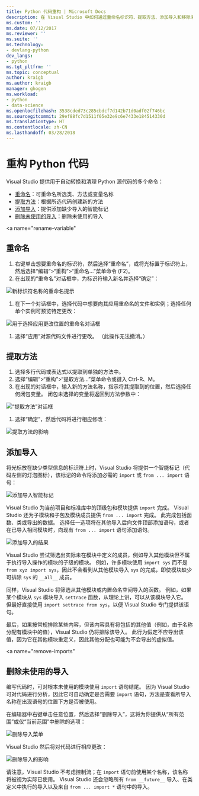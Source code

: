 ```yaml
---
title: Python 代码重构 | Microsoft Docs
description: 在 Visual Studio 中如何通过重命名标识符、提取方法、添加导入和移除未使用的导入来轻松重构 Python 代码。
ms.custom: ''
ms.date: 07/12/2017
ms.reviewer: ''
ms.suite: ''
ms.technology:
- devlang-python
dev_langs:
- python
ms.tgt_pltfrm: ''
ms.topic: conceptual
author: kraigb
ms.author: kraigb
manager: ghogen
ms.workload:
- python
- data-science
ms.openlocfilehash: 3538cded73c285cbdcf7d142b71d0adf02f746bc
ms.sourcegitcommit: 29ef88fc7d1511f05e32e9c6e7433e184514330d
ms.translationtype: HT
ms.contentlocale: zh-CN
ms.lasthandoff: 03/28/2018
---
```

# <a name="refactoring-python-code"></a>重构 Python 代码

Visual Studio 提供用于自动转换和清理 Python 源代码的多个命令：

- [重命名](#rename)：可重命名所选类、方法或变量名称
- [提取方法](#extract-method)：根据所选代码创建新的方法
- [添加导入](#add-import)：提供添加缺少导入的智能标记
- [删除未使用的导入](#remove-unused-imports)：删除未使用的导入

<a name="rename-variable"</a>

## <a name="rename"></a>重命名

1. 右键单击想要重命名的标识符，然后选择“重命名”，或将光标置于标识符上，然后选择“编辑”>“重构”>“重命名...”菜单命令 (F2)。
1. 在出现的“重命名”对话框中，为标识符输入新名并选择“确定”：

  ![新标识符名称的重命名提示](media/code-refactor-rename-1.png)

1. 在下一个对话框中，选择代码中想要向其应用重命名的文件和实例；选择任何单个实例可预览特定更改：

  ![用于选择应用更改位置的重命名对话框](media/code-refactor-rename-2.png)

1. 选择“应用”对源代码文件进行更改。 （此操作无法撤消。）

## <a name="extract-method"></a>提取方法

1. 选择多行代码或表达式以提取到单独的方法中。
1. 选择“编辑”>“重构”>“提取方法...”菜单命令或键入 Ctrl-R、M。
1. 在出现的对话框中，输入新的方法名称，指示将其提取到的位置，然后选择任何闭包变量。 闭包未选择的变量将返回到方法参数中：

  ![“提取方法”对话框](media/code-refactor-extract-method-1.png)

1. 选择“确定”，然后代码将进行相应修改：

  ![提取方法的影响](media/code-refactor-extract-method-2.png)

## <a name="add-import"></a>添加导入

将光标放在缺少类型信息的标识符上时，Visual Studio 将提供一个智能标记（代码左侧的灯泡图标），该标记的命令将添加必需的 `import` 或 `from ... import` 语句：

![添加导入智能标记](media/code-refactor-add-import-1.png)

Visual Studio 为当前项目和标准库中的顶级包和模块提供 `import` 完成。 Visual Studio 还为子模块和子包及模块成员提供 `from ... import` 完成。 此完成包括函数、类或导出的数据。 选择任一选项将在其他导入后向文件顶部添加语句，或者在已导入相同模块时，向现有 `from ... import` 语句添加语句。

![添加导入的结果](media/code-refactor-add-import-2.png)

Visual Studio 尝试筛选出实际未在模块中定义的成员，例如导入其他模块但不属于执行导入操作的模块的子级的模块。 例如，许多模块使用 `import sys` 而不是 `from xyz import sys`，因此不会看到从其他模块导入 `sys` 的完成，即使模块缺少可排除 `sys` 的 `__all__` 成员。

同样，Visual Studio 将筛选从其他模块或内置命名空间导入的函数。 例如，如果某个模块从 `sys` 模块导入 `settrace` 函数，从理论上讲，可以从该模块导入它。 但最好直接使用 `import settrace from sys`，以便 Visual Studio 专门提供该语句。

最后，如果按常规排除某些内容，但该内容具有将包括的其他值（例如，由于名称分配有模块中的值），Visual Studio 仍将排除该导入。 此行为假定不应导出该值，因为它在其他模块重定义，因此其他分配也可能为不会导出的虚拟值。

<a name="remove-imports"</a>

## <a name="remove-unused-imports"></a>删除未使用的导入

编写代码时，可对根本未使用的模块使用 `import` 语句结尾。 因为 Visual Studio 可对代码进行分析，因此它可自动确定是否需要 `import` 语句，方法是查看所导入名称在出现语句的位置下方是否被使用。

在编辑器中右键单击任意位置，然后选择“删除导入”，这将为你提供从“所有范围”或仅“当前范围”中删除的选项：

![删除导入菜单](media/code-refactor-remove-imports-1.png)

Visual Studio 然后将对代码进行相应更改：

![删除导入的影响](media/code-refactor-remove-imports-2.png)

请注意，Visual Studio 不考虑控制流；在 `import` 语句前使用某个名称，该名称将被视为实际已使用。 Visual Studio 还会忽略所有 `from __future__` 导入、在类定义中执行的导入以及来自 `from ... import *` 语句中的导入。